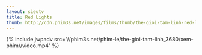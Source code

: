 ```yaml
---
layout: sieutv
title: Red Lights
thumb: http://cdn.phim3s.net/images/films/thumb/the-gioi-tam-linh-red-lights-2012.jpg
---
```

{% include jwpadv src='//phim3s.net/phim-le/the-gioi-tam-linh_3680/xem-phim//video.mp4' %}
